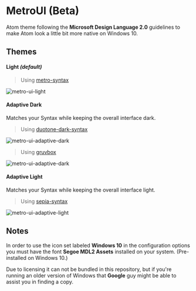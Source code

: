 # MetroUI (Beta)

Atom theme following the **Microsoft Design Language 2.0** guidelines to make Atom look a little bit more native on Windows 10.

## Themes

#### Light _(default)_

> Using [metro-syntax](https://atom.io/themes/metro-syntax)

![metro-ui-light](http://cirex.github.io/screenshots/metro-ui-light.png)

#### Adaptive Dark

Matches your Syntax while keeping the overall interface dark.

> Using [duotone-dark-syntax](https://atom.io/packages/duotone-dark-syntax)

![metro-ui-adaptive-dark](http://cirex.github.io/screenshots/adaptive-dark-duo-tone.png)

> Using [gruvbox](https://atom.io/themes/gruvbox)

![metro-ui-adaptive-dark](http://cirex.github.io/screenshots/adaptive-dark-gruvbox.png)

#### Adaptive Light

Matches your Syntax while keeping the overall interface light.

> Using [sepia-syntax](https://atom.io/themes/sepia-syntax)

![metro-ui-adaptive-light](http://cirex.github.io/screenshots/adaptive-light-sepia.png)

## Notes

In order to use the icon set labeled **Windows 10** in the configuration options you must have the font **Segoe MDL2 Assets** installed on your system. (Pre-installed on Windows 10.)

Due to licensing it can not be bundled in this repository, but if you're running an older version of Windows that **Google** guy might be able to assist you in finding a copy.
